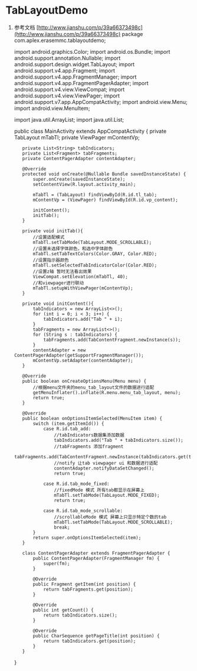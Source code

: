 # TabLayoutDemo

  1. 参考文档 [http://www.jianshu.com/p/39a66373498c](http://www.jianshu.com/p/39a66373498c)
        package com.aplex.erasemmc.tablayoutdemo;

        import android.graphics.Color;
        import android.os.Bundle;
        import android.support.annotation.Nullable;
        import android.support.design.widget.TabLayout;
        import android.support.v4.app.Fragment;
        import android.support.v4.app.FragmentManager;
        import android.support.v4.app.FragmentPagerAdapter;
        import android.support.v4.view.ViewCompat;
        import android.support.v4.view.ViewPager;
        import android.support.v7.app.AppCompatActivity;
        import android.view.Menu;
        import android.view.MenuItem;

        import java.util.ArrayList;
        import java.util.List;

        public class MainActivity extends AppCompatActivity {
            private TabLayout mTabTl;
            private ViewPager mContentVp;

            private List<String> tabIndicators;
            private List<Fragment> tabFragments;
            private ContentPagerAdapter contentAdapter;

            @Override
            protected void onCreate(@Nullable Bundle savedInstanceState) {
                super.onCreate(savedInstanceState);
                setContentView(R.layout.activity_main);

                mTabTl = (TabLayout) findViewById(R.id.tl_tab);
                mContentVp = (ViewPager) findViewById(R.id.vp_content);

                initContent();
                initTab();
            }

            private void initTab(){
                //设置适配模式
                mTabTl.setTabMode(TabLayout.MODE_SCROLLABLE);
                //设置未选择字体颜色，和选中字体颜色
                mTabTl.setTabTextColors(Color.GRAY, Color.RED);
                //设置指示器颜色
                mTabTl.setSelectedTabIndicatorColor(Color.RED);
                //设置z轴 暂时无法看出效果
                ViewCompat.setElevation(mTabTl, 40);
                //和viewpager进行联动
                mTabTl.setupWithViewPager(mContentVp);
            }

            private void initContent(){
                tabIndicators = new ArrayList<>();
                for (int i = 0; i < 3; i++) {
                    tabIndicators.add("Tab " + i);
                }
                tabFragments = new ArrayList<>();
                for (String s : tabIndicators) {
                    tabFragments.add(TabContentFragment.newInstance(s));
                }
                contentAdapter = new ContentPagerAdapter(getSupportFragmentManager());
                mContentVp.setAdapter(contentAdapter);
            }

            @Override
            public boolean onCreateOptionsMenu(Menu menu) {
                //根据menu文件夹的menu_tab_layout文件的数据进行适配
                getMenuInflater().inflate(R.menu.menu_tab_layout, menu);
                return true;
            }

            @Override
            public boolean onOptionsItemSelected(MenuItem item) {
                switch (item.getItemId()) {
                    case R.id.tab_add:
                        //tabIndicators数据集添加数据
                        tabIndicators.add("Tab " + tabIndicators.size());
                        //tabFragments 添加fragment
                        tabFragments.add(TabContentFragment.newInstance(tabIndicators.get(tabIndicators.size()-1)));
                        //notify 让tab viewpager ui 和数据进行适配
                        contentAdapter.notifyDataSetChanged();
                        return true;

                    case R.id.tab_mode_fixed:
                        //fixedMode 模式 所有tab都显示在屏幕上
                        mTabTl.setTabMode(TabLayout.MODE_FIXED);
                        return true;

                    case R.id.tab_mode_scrollable:
                        //scrollableMode 模式 屏幕上只显示特定个数的tab
                        mTabTl.setTabMode(TabLayout.MODE_SCROLLABLE);
                        break;
                }
                return super.onOptionsItemSelected(item);
            }

            class ContentPagerAdapter extends FragmentPagerAdapter {
                public ContentPagerAdapter(FragmentManager fm) {
                    super(fm);
                }

                @Override
                public Fragment getItem(int position) {
                    return tabFragments.get(position);
                }

                @Override
                public int getCount() {
                    return tabIndicators.size();
                }

                @Override
                public CharSequence getPageTitle(int position) {
                    return tabIndicators.get(position);
                }
            }

        }

